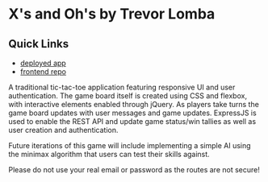 # X's and Oh's by Trevor Lomba

## Quick Links
* [deployed app](https://trevorlomba.github.io/tictacto-client/)
* [frontend repo](https://github.com/trevorlomba/tictacto-client/)

A traditional tic-tac-toe application featuring responsive UI and user authentication. The game board itself is created using CSS and flexbox, with interactive elements enabled through jQuery. As players take turns the game board updates with user messages and game updates. ExpressJS is used to enable the REST API and update game status/win tallies as well as user creation and authentication.

Future iterations of this game will include implementing a simple AI using the minimax algorithm that users can test their skills against.

Please do not use your real email or password as the routes are not secure!
